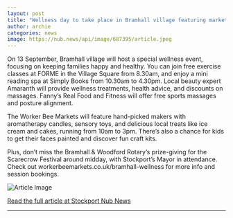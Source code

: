 ```yaml
---
layout: post
title: "Wellness day to take place in Bramhall village featuring market, exercise, 'reading spa' and more"
author: archie
categories: news
image: https://nub.news/api/image/687395/article.jpeg
---
```

On 13 September, Bramhall village will host a special wellness event, focusing on keeping families happy and healthy. You can join free exercise classes at FORME in the Village Square from 8.30am, and enjoy a mini reading spa at Simply Books from 10.30am to 4.30pm. Local beauty expert Amaranth will provide wellness treatments, health advice, and discounts on massages. Fanny’s Real Food and Fitness will offer free sports massages and posture alignment. 

The Worker Bee Markets will feature hand-picked makers with aromatherapy candles, sensory toys, and delicious local treats like ice cream and cakes, running from 10am to 3pm. There’s also a chance for kids to get their faces painted and discover fun craft kits. 

Plus, don’t miss the Bramhall & Woodford Rotary’s prize-giving for the Scarecrow Festival around midday, with Stockport’s Mayor in attendance. Check out workerbeemarkets.co.uk/bramhall-wellness for more info and session bookings.

![Article Image](https://nub.news/api/image/687395/article.jpeg)

[Read the full article at Stockport Nub News](https://stockport.nub.news/news/local-news/sp8876-wellness-day-to-take-place-in-bramhall-village-featuring-market-exercise-reading-spa-and-more-270547)

---
